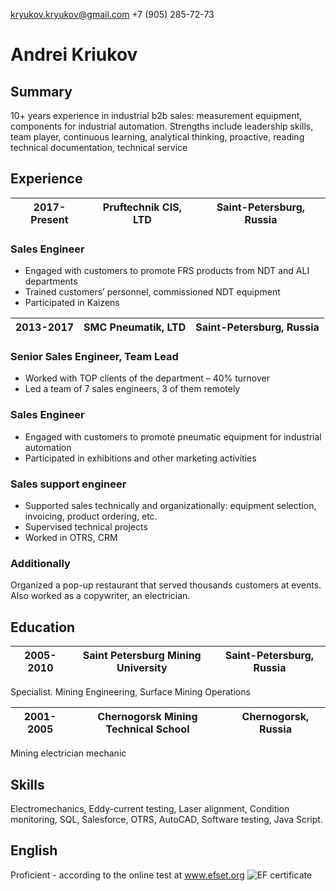 kryukov.kryukov@gmail.com
+7 (905) 285-72-73
	
# Andrei Kriukov

## Summary

10+ years experience in industrial b2b sales: measurement equipment, components for industrial automation.
Strengths include leadership skills, team player, continuous learning, analytical thinking, proactive, reading technical documentation, technical service 

## Experience

| 2017-Present | Pruftechnik CIS, LTD | Saint-Petersburg, Russia |
| ---- | ---- | ---- |

### Sales Engineer 
- Engaged with customers to promote FRS products from NDT and ALI departments
- Trained customers’ personnel, commissioned NDT equipment
- Participated in Kaizens

| 2013-2017 | SMC Pneumatik, LTD |Saint-Petersburg, Russia |
| ---- | ---- | ---- |

### Senior Sales Engineer, Team Lead
- Worked with TOP clients of the department – 40% turnover
- Led a team of 7 sales engineers, 3 of them remotely
### Sales Engineer
- Engaged with customers to promote pneumatic equipment for industrial automation
- Participated in exhibitions and other marketing activities
### Sales support engineer
- Supported sales technically and organizationally: equipment selection, invoicing, product ordering, etc.
- Supervised technical projects 
- Worked in OTRS, CRM

### Additionally
Organized a pop-up restaurant that served thousands customers at events. Also worked as a copywriter, an electrician.

## Education

| 2005-2010 | Saint Petersburg Mining University | Saint-Petersburg, Russia |
| ---- | ---- | ---- |

Specialist. Mining Engineering, Surface Mining Operations

| 2001-2005 | Chernogorsk Mining Technical School | Chernogorsk, Russia |
| ---- | ---- | ---- |

Mining electrician mechanic

## Skills
Electromechanics, Eddy-current testing, Laser alignment, Condition monitoring, SQL, Salesforce, OTRS, AutoCAD, Software testing, Java Script.

## English
Proficient - according to the online test at www.efset.org
![EF certificate](/assets/images/certificate_77.png)
